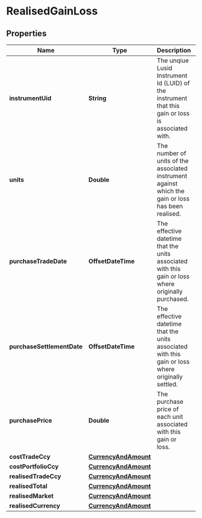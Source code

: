 

# RealisedGainLoss


## Properties

Name | Type | Description | Notes
------------ | ------------- | ------------- | -------------
**instrumentUid** | **String** | The unqiue Lusid Instrument Id (LUID) of the instrument that this gain or loss is associated with. | 
**units** | **Double** | The number of units of the associated instrument against which the gain or loss has been realised. | 
**purchaseTradeDate** | **OffsetDateTime** | The effective datetime that the units associated with this gain or loss where originally purchased. |  [optional] [readonly]
**purchaseSettlementDate** | **OffsetDateTime** | The effective datetime that the units associated with this gain or loss where originally settled. |  [optional] [readonly]
**purchasePrice** | **Double** | The purchase price of each unit associated with this gain or loss. |  [optional]
**costTradeCcy** | [**CurrencyAndAmount**](CurrencyAndAmount.md) |  | 
**costPortfolioCcy** | [**CurrencyAndAmount**](CurrencyAndAmount.md) |  | 
**realisedTradeCcy** | [**CurrencyAndAmount**](CurrencyAndAmount.md) |  | 
**realisedTotal** | [**CurrencyAndAmount**](CurrencyAndAmount.md) |  | 
**realisedMarket** | [**CurrencyAndAmount**](CurrencyAndAmount.md) |  |  [optional]
**realisedCurrency** | [**CurrencyAndAmount**](CurrencyAndAmount.md) |  |  [optional]



